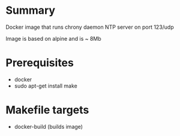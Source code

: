 # Summary
Docker image that runs chrony daemon NTP server on port 123/udp

Image is based on alpine and is ~ 8Mb

# Prerequisites
* docker
* sudo apt-get install make

# Makefile targets
* docker-build (builds image)
